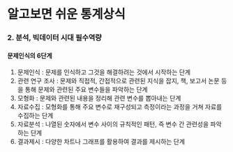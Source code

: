 # 알고보면 쉬운 통계상식

### 2. 분석, 빅데이터 시대 필수역량

#### 문제인식의 6단계

1. 문제인식 : 문제를 인식하고 그것을 해결하려는 것에서 시작하는 단계
2. 관련 연구 조사 : 문제와 직접적, 간접적으로 관련된 지식을 잡지, 책, 보고서 논문 등을 통해 문제와 관련된 주요 변수들을 파악하는 단계
3. 모형화 : 문제와 관련된 내용을 정리해 관련 변수를 뽑아내는 단계
4. 자료수집 : 모형화를 통해 주요 변수로 재구성되고 측정이라는 과정을 거쳐 자료를 수집하는 단계
5. 자료분석 : 나열된 숫자에서 변수 사이의 규칙적인 패턴, 즉 변수 간 관련성을 파악하는 단계
6. 결과제시 : 다양한 차트나 그래프를 활용하여 결과를 제시하는 단계